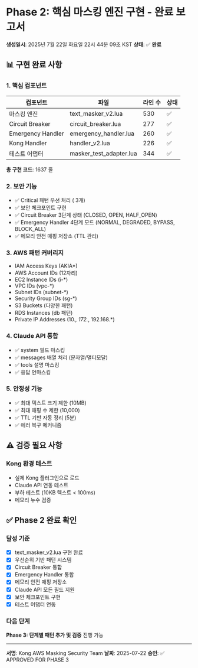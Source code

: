 # Phase 2: 핵심 마스킹 엔진 구현 - 완료 보고서

**생성일시**: 2025년 7월 22일 화요일 22시 44분 09초 KST
**상태**: ✅ **완료**

## 📊 구현 완료 사항

### 1. 핵심 컴포넌트
| 컴포넌트 | 파일 | 라인 수 | 상태 |
|---------|------|---------|------|
| 마스킹 엔진 | text_masker_v2.lua |      530 | ✅ |
| Circuit Breaker | circuit_breaker.lua |      277 | ✅ |
| Emergency Handler | emergency_handler.lua |      260 | ✅ |
| Kong Handler | handler_v2.lua |      226 | ✅ |
| 테스트 어댑터 | masker_test_adapter.lua |      344 | ✅ |

**총 구현 코드**: 1637 줄

### 2. 보안 기능
- ✅ Critical 패턴 우선 처리 (       3개)
- ✅ 보안 체크포인트 구현
- ✅ Circuit Breaker 3단계 상태 (CLOSED, OPEN, HALF_OPEN)
- ✅ Emergency Handler 4단계 모드 (NORMAL, DEGRADED, BYPASS, BLOCK_ALL)
- ✅ 메모리 안전 매핑 저장소 (TTL 관리)

### 3. AWS 패턴 커버리지
- IAM Access Keys (AKIA*)
- AWS Account IDs (12자리)
- EC2 Instance IDs (i-*)
- VPC IDs (vpc-*)
- Subnet IDs (subnet-*)
- Security Group IDs (sg-*)
- S3 Buckets (다양한 패턴)
- RDS Instances (db 패턴)
- Private IP Addresses (10.*, 172.*, 192.168.*)

### 4. Claude API 통합
- ✅ system 필드 마스킹
- ✅ messages 배열 처리 (문자열/멀티모달)
- ✅ tools 설명 마스킹
- ✅ 응답 언마스킹

### 5. 안정성 기능
- ✅ 최대 텍스트 크기 제한 (10MB)
- ✅ 최대 매핑 수 제한 (10,000)
- ✅ TTL 기반 자동 정리 (5분)
- ✅ 에러 복구 메커니즘

## ⚠️ 검증 필요 사항

### Kong 환경 테스트
- 실제 Kong 플러그인으로 로드
- Claude API 연동 테스트
- 부하 테스트 (10KB 텍스트 < 100ms)
- 메모리 누수 검증

## ✅ Phase 2 완료 확인

### 달성 기준
- [x] text_masker_v2.lua 구현 완료
- [x] 우선순위 기반 패턴 시스템
- [x] Circuit Breaker 통합
- [x] Emergency Handler 통합
- [x] 메모리 안전 매핑 저장소
- [x] Claude API 모든 필드 지원
- [x] 보안 체크포인트 구현
- [x] 테스트 어댑터 연동

### 다음 단계
**Phase 3: 단계별 패턴 추가 및 검증** 진행 가능

---

**서명**: Kong AWS Masking Security Team
**날짜**: 2025-07-22
**승인**: ✅ APPROVED FOR PHASE 3

